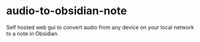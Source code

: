 # audio-to-obsidian-note
Self hosted web gui to convert audio from any device on your local network to a note in Obsidian.
